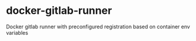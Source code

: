 # docker-gitlab-runner

Docker gitlab runner with preconfigured registration based on container env variables
